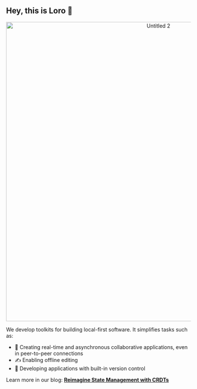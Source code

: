 ## Hey, this is Loro 👋

<p align="center">
  <img width="815" alt="Untitled 2" src="https://github.com/loro-dev/.github/assets/18425020/1329daf6-815b-4819-8f59-45ab0dc42531" width="300">
</p>

We develop toolkits for building local-first software. It simplifies tasks such as:

- 🚀 Creating real-time and asynchronous collaborative applications, even in
  peer-to-peer connections
- ✍️ Enabling offline editing
- 🚅 Developing applications with built-in version control

Learn more in our blog: [**Reimagine State Management with CRDTs**](https://www.loro.dev/blog/loro-now-open-source)
